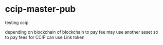 # ccip-master-pub
testing ccip

depending on blockchain of blockchain to pay fee may use another asset so to pay fees for CCIP can use Link token